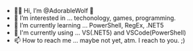 - 👋🐺 Hi, I’m @AdorableWolf 🐺
- 👀 I’m interested in ... techonology, games, programming.
- 🌱 I’m currently learning ... PowerShell, RegEx, .NET5
- 🧸 I'm currently using ... VS(.NET5) and VSCode(PowerShell)
- 📫 How to reach me ... maybe not yet, atm. I reach to you. ;)

<!---
AdorableWolf/AdorableWolf is a ✨ special ✨ repository because its `README.md` (this file) appears on your GitHub profile.
You can click the Preview link to take a look at your changes.
--->
